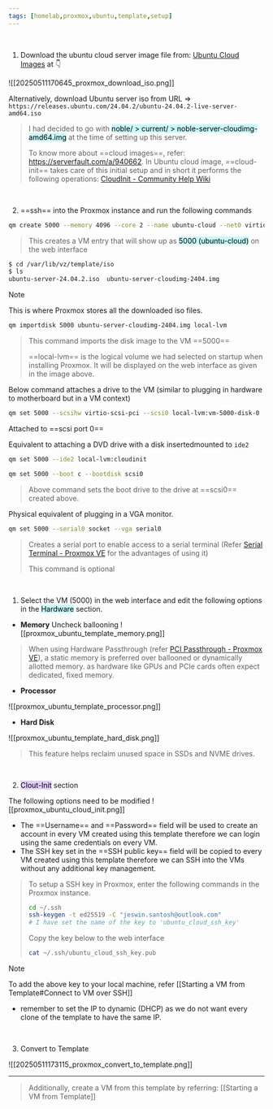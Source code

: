 ```yaml
---
tags: [homelab,proxmox,ubuntu,template,setup]
---
```


</br>

1. Download the ubuntu cloud server image file from: [Ubuntu Cloud Images](https://cloud-images.ubuntu.com/) at 👇

![[20250511170645_proxmox_download_iso.png]]

Alternatively, download Ubuntu server iso from URL => `https://releases.ubuntu.com/24.04.2/ubuntu-24.04.2-live-server-amd64.iso`

> I had decided to go with <mark style="background: #ABF7F7A6;">noble/ > current/ > noble-server-cloudimg-amd64.img</mark> at the time of setting up this server.
>
> To know more about ==cloud images==, refer: https://serverfault.com/a/940662. In Ubuntu cloud image, ==cloud-init== takes care of this initial setup and in short it performs the following operations: [CloudInit - Community Help Wiki](https://help.ubuntu.com/community/CloudInit)

</br>

2. ==ssh== into the Proxmox instance and run the following commands

```bash ln:False
qm create 5000 --memory 4096 --core 2 --name ubuntu-cloud --net0 virtio,bridge=vmbr0
```

> This creates a VM entry that will show up as <mark style="background: #ABF7F7A6;">5000 (ubuntu-cloud)</mark> on the web interface

```bash ln:False
$ cd /var/lib/vz/template/iso
$ ls
ubuntu-server-24.04.2.iso  ubuntu-server-cloudimg-2404.img
```

> [!note] 
> This is where Proxmox stores all the downloaded iso files.

```bash ln:False
qm importdisk 5000 ubuntu-server-cloudimg-2404.img local-lvm
```

> This command imports the disk image to the VM ==5000==
> 
> ==local-lvm== is the logical volume we had selected on startup when installing Proxmox. It will be displayed on the web interface as given in the image above.

Below command attaches a drive to the VM (similar to plugging in hardware to motherboard but in a VM context)
```bash ln:False
qm set 5000 --scsihw virtio-scsi-pci --scsi0 local-lvm:vm-5000-disk-0
```
Attached to ==scsi port 0==

Equivalent to attaching a DVD drive with a disk insertedmounted to `ide2`
```bash ln:False
qm set 5000 --ide2 local-lvm:cloudinit
```

```bash ln:False
qm set 5000 --boot c --bootdisk scsi0
```

> Above command sets the boot drive to the drive at ==scsi0== created above.

Physical equivalent of plugging in a VGA monitor.
```bash ln:False
qm set 5000 --serial0 socket --vga serial0
```

> Creates a serial port to enable access to a serial terminal (Refer [Serial Terminal - Proxmox VE](https://pve.proxmox.com/wiki/Serial_Terminal) for the advantages of using it)
> 
> This command is optional

</br>

1. Select the VM (5000) in the web interface and edit the following options in the <mark style="background: #ABF7F7A6;">Hardware</mark> section.

- **Memory**
 Uncheck ballooning
![[proxmox_ubuntu_template_memory.png]]

> When using Hardware Passthrough (refer [PCI Passthrough - Proxmox VE](https://pve.proxmox.com/wiki/PCI_Passthrough)), a static memory is preferred over ballooned or dynamically allotted memory. as hardware like GPUs and PCIe cards often expect dedicated, fixed memory.

- **Processor**

![[proxmox_ubuntu_template_processor.png]]

- **Hard Disk**

![[proxmox_ubuntu_template_hard_disk.png]]

> This feature helps reclaim unused space in SSDs and NVME drives.

</br>

2. <mark style="background: #D2B3FFA6;">Clout-Init</mark> section

The following options need to be modified
![[proxmox_ubuntu_cloud_init.png]]

- The ==Username== and ==Password== field will be used to create an account in every VM created using this template therefore we can login using the same credentials on every VM.
- The SSH key set in the ==SSH public key== field will be copied to every VM created using this template therefore we can SSH into the VMs without any additional key management.
> To setup a SSH key in Proxmox, enter the following commands in the Proxmox instance.
> ```bash ln:False
> cd ~/.ssh
> ssh-keygen -t ed25519 -C "jeswin.santosh@outlook.com"
> # I have set the name of the key to 'ubuntu_cloud_ssh_key'
> ```
> 
> Copy the key below to the web interface
> ```bash ln:False
> cat ~/.ssh/ubuntu_cloud_ssh_key.pub
> ```

> [!note] 
> To add the above key to your local machine, refer [[Starting a VM from Template#Connect to VM over SSH]]

- remember to set the IP to dynamic (DHCP) as we do not want every clone of the template to have the same IP.

</br>

3. Convert to Template

![[20250511173115_proxmox_convert_to_template.png]]

---

> Additionally, create a VM from this template by referring: [[Starting a VM from Template]]